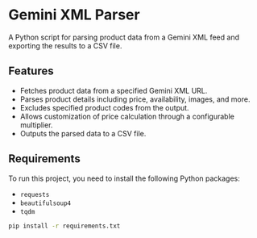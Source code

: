 # Gemini XML Parser

A Python script for parsing product data from a Gemini XML feed and exporting the results to a CSV file.

## Features

- Fetches product data from a specified Gemini XML URL.
- Parses product details including price, availability, images, and more.
- Excludes specified product codes from the output.
- Allows customization of price calculation through a configurable multiplier.
- Outputs the parsed data to a CSV file.

## Requirements

To run this project, you need to install the following Python packages:

- `requests`
- `beautifulsoup4`
- `tqdm`


```bash
pip install -r requirements.txt
